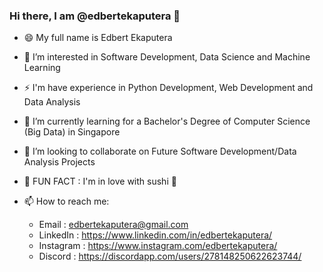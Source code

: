 ### Hi there, I am @edbertekaputera 👋
- 😄 My full name is Edbert Ekaputera
- 🔭 I’m interested in Software Development, Data Science and Machine Learning
- ⚡  I'm have experience in Python Development, Web Development and Data Analysis
- 🌱 I’m currently learning for a Bachelor's Degree of Computer Science (Big Data) in Singapore
- 👯 I’m looking to collaborate on Future Software Development/Data Analysis Projects
- 🤔 FUN FACT : I'm in love with sushi 🍣

- 📫 How to reach me:
  - Email     : edbertekaputera@gmail.com
  - LinkedIn  : https://www.linkedin.com/in/edbertekaputera/
  - Instagram : https://www.instagram.com/edbertekaputera/
  - Discord   : https://discordapp.com/users/278148250622623744/
